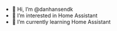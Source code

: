 - 👋 Hi, I’m @danhansendk
- 👀 I’m interested in Home Assistant
- 🌱 I’m currently learning Home Assistant

<!---
danhansendk/danhansendk is a ✨ special ✨ repository because its `README.md` (this file) appears on your GitHub profile.
You can click the Preview link to take a look at your changes.
--->
